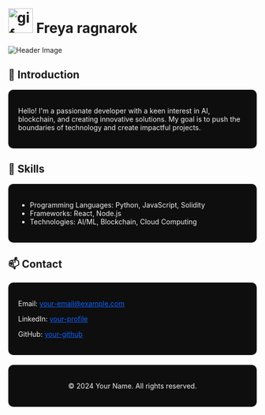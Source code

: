 <!-- Futuristic-themed Portfolio README.md -->

# <img src="https://i.pinimg.com/originals/18/b5/ea/18b5ea2167c8ce34ca09540552a05124.gif" alt="gif" width="50" height="50"> Freya ragnarok
![Header Image](https://i.pinimg.com/originals/e5/4a/fa/e54afabd75adb33464e85f2687b43f87.gif)

## 👋 Introduction

<div style="background-color:#0e0e0e; padding:20px; border-radius:10px; color:#f0f0f0;">
    <p>Hello! I'm a passionate developer with a keen interest in AI, blockchain, and creating innovative solutions. My goal is to push the boundaries of technology and create impactful projects.</p>
</div>

## 💼 Skills

<div style="background-color:#0e0e0e; padding:20px; border-radius:10px; color:#f0f0f0;">
    <ul>
        <li>Programming Languages: Python, JavaScript, Solidity</li>
        <li>Frameworks: React, Node.js</li>
        <li>Technologies: AI/ML, Blockchain, Cloud Computing</li>
    </ul>
</div>


## 📫 Contact

<div style="background-color:#0e0e0e; padding:20px; border-radius:10px; color:#f0f0f0;">
    <p>Email: <a href="mailto:your-email@example.com" style="color:#0f62fe;">your-email@example.com</a></p>
    <p>LinkedIn: <a href="https://www.linkedin.com/in/your-profile/" style="color:#0f62fe;">your-profile</a></p>
    <p>GitHub: <a href="https://github.com/freya646" style="color:#0f62fe;">your-github</a></p>
</div>

<!-- Futuristic Footer -->
<div style="text-align:center; padding:20px; background-color:#0e0e0e; color:#f0f0f0; border-radius:10px; margin-top:20px;">
    <p>&copy; 2024 Your Name. All rights reserved.</p>
</div>
